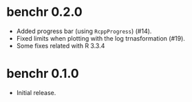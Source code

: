 # benchr 0.2.0

* Added progress bar (using `RcppProgress`) (#14).
* Fixed limits when plotting with the log trnasformation (#19).
* Some fixes related with R 3.3.4

# benchr 0.1.0

* Initial release.
